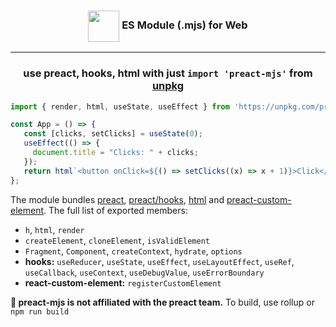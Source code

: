 <h3 align="center"><img src="https://raw.githubusercontent.com/preactjs/preact/8b0bcc927995c188eca83cba30fbc83491cc0b2f/logo.svg" height="50" valign="middle"> ES Module (.mjs) for Web</h3>
<hr>
<h3 align="center">use preact, hooks, html with just <code>import 'preact-mjs'</code> from <a href="https://unpkg.com/preact-mjs@latest">unpkg</a></h3>

```js
import { render, html, useState, useEffect } from 'https://unpkg.com/preact-mjs@latest';

const App = () => {
   const [clicks, setClicks] = useState(0);
   useEffect(() => {
     document.title = "Clicks: " + clicks;
   });
   return html`<button onClick=${() => setClicks((x) => x + 1)}>Click</button>`;
};
```

The module bundles <a href="https://github.com/preactjs/preact/blob/master/src/index.js">preact</a>, <a href="https://github.com/preactjs/preact/blob/master/hooks/src/index.js">preact/hooks</a>, <a href="https://github.com/developit/htm/blob/master/src/index.mjs">html</a> and <a href="https://github.com/preactjs/preact-custom-element/blob/master/src/index.js">preact-custom-element</a>. The full list of exported members:

* `h`, `html`, `render`
* `createElement`, `cloneElement`, `isValidElement`
* `Fragment`, `Component`, `createContext`, `hydrate`, `options`
* **hooks:** `useReducer`, `useState`, `useEffect`, `useLayoutEffect`, `useRef`, `useCallback`, `useContext`, `useDebugValue`, `useErrorBoundary`
* **react-custom-element:** `registerCustomElement`

**🚧 preact-mjs is not affiliated with the preact team.** To build, use rollup or `npm run build`
